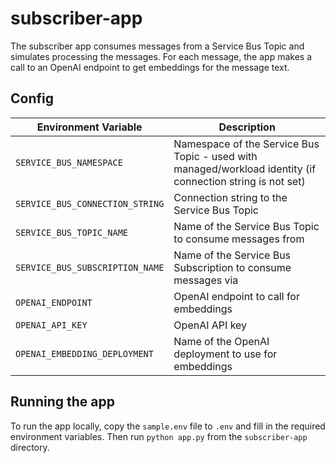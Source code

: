 # subscriber-app

The subscriber app consumes messages from a Service Bus Topic and simulates processing the messages.
For each message, the app makes a call to an OpenAI endpoint to get embeddings for the message text.

## Config

| Environment Variable            | Description                                                                                                |
| ------------------------------- | ---------------------------------------------------------------------------------------------------------- |
| `SERVICE_BUS_NAMESPACE`         | Namespace of the Service Bus Topic - used with managed/workload identity (if connection string is not set) |
| `SERVICE_BUS_CONNECTION_STRING` | Connection string to the Service Bus Topic                                                                 |
| `SERVICE_BUS_TOPIC_NAME`        | Name of the Service Bus Topic to consume messages from                                                     |
| `SERVICE_BUS_SUBSCRIPTION_NAME` | Name of the Service Bus Subscription to consume messages via                                               |
| `OPENAI_ENDPOINT`               | OpenAI endpoint to call for embeddings                                                                     |
| `OPENAI_API_KEY`                | OpenAI API key                                                                                             |
| `OPENAI_EMBEDDING_DEPLOYMENT`   | Name of the OpenAI deployment to use for embeddings                                                        |

## Running the app

To run the app locally, copy the `sample.env` file to `.env` and fill in the required environment variables.
Then run `python app.py` from the `subscriber-app` directory.

